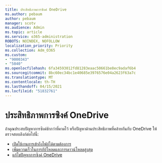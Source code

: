 ```yaml
---
title: ประสิทธิภาพการซิงค์ OneDrive
ms.author: pebaum
author: pebaum
manager: scotv
ms.audience: Admin
ms.topic: article
ms.service: o365-administration
ROBOTS: NOINDEX, NOFOLLOW
localization_priority: Priority
ms.collection: Adm_O365
ms.custom:
- "9000343"
- "5840"
ms.openlocfilehash: 6fa34593012fd81283eaac50661be8ec9adaf6b4
ms.sourcegitcommit: 8bc60ec34bc1e40685e3976576e04a2623f63a7c
ms.translationtype: MT
ms.contentlocale: th-TH
ms.lasthandoff: 04/15/2021
ms.locfileid: "51832761"
---
```

# <a name="onedrive-sync-performance"></a>ประสิทธิภาพการซิงค์ OneDrive

ถ้าคุณประสบปัญหาการซิงค์ช้ากว่าที่คาดไว้ หรือปัญหาด้านประสิทธิภาพที่คล้ายกันกับ OneDrive ให้ตรวจสอบลิงก์ต่อไปนี้:

- [เปิดใช้งานการเข้าถึงไฟล์ได้ตามต้องการ](https://support.office.com/article/0e6860d3-d9f3-4971-b321-7092438fb38e)
- [เพิ่มความเร็วในการอัปโหลดและการดาวน์โหลดสูงสุด](https://support.microsoft.com/office/8eeadfb8-501f-406d-997b-98ab6ff67f43?ui=en-us&rs=en-us&ad=us)
- [แก้ไขปัญหาการซิงค์ OneDrive](https://support.office.com/article/0899b115-05f7-45ec-95b2-e4cc8c4670b2)

